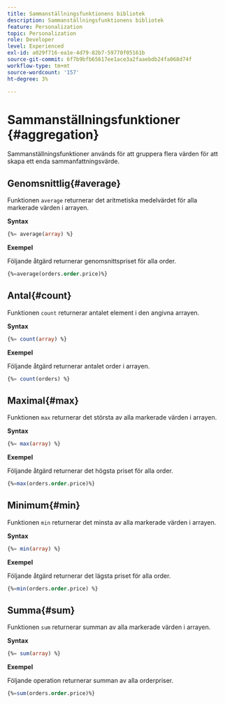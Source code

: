 ```yaml
---
title: Sammanställningsfunktionens bibliotek
description: Sammanställningsfunktionens bibliotek
feature: Personalization
topic: Personalization
role: Developer
level: Experienced
exl-id: a029f716-ea1e-4d79-82b7-59770f05161b
source-git-commit: 6f7b9bfb65617ee1ace3a2faaebdb24fa068d74f
workflow-type: tm+mt
source-wordcount: '157'
ht-degree: 3%

---
```


# Sammanställningsfunktioner {#aggregation}

Sammanställningsfunktioner används för att gruppera flera värden för att skapa ett enda sammanfattningsvärde.

## Genomsnittlig{#average}

Funktionen `average` returnerar det aritmetiska medelvärdet för alla markerade värden i arrayen.

**Syntax**

```sql
{%= average(array) %}
```

**Exempel**

Följande åtgärd returnerar genomsnittspriset för alla order.

```sql
{%=average(orders.order.price)%}
```

## Antal{#count}

Funktionen `count` returnerar antalet element i den angivna arrayen.

**Syntax**

```sql
{%= count(array) %}
```

**Exempel**

Följande åtgärd returnerar antalet order i arrayen.

```sql
{%= count(orders) %}
```

## Maximal{#max}

Funktionen `max` returnerar det största av alla markerade värden i arrayen.

**Syntax**

```sql
{%= max(array) %}
```

**Exempel**

Följande åtgärd returnerar det högsta priset för alla order.

```sql
{%=max(orders.order.price)%}
```

## Minimum{#min}

Funktionen `min` returnerar det minsta av alla markerade värden i arrayen.

**Syntax**

```sql
{%= min(array) %}
```

**Exempel**

Följande åtgärd returnerar det lägsta priset för alla order.

```sql
{%=min(orders.order.price) %}
```

## Summa{#sum}

Funktionen `sum` returnerar summan av alla markerade värden i arrayen.

**Syntax**

```sql
{%= sum(array) %}
```

**Exempel**

Följande operation returnerar summan av alla orderpriser.

```sql
{%=sum(orders.order.price)%}
```
